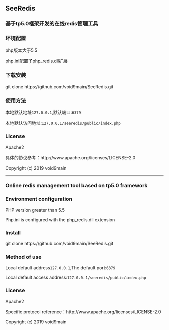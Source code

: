 <h2>SeeRedis</h2>
<h3>基于tp5.0框架开发的在线redis管理工具</h3>
<h3>环境配置</h3>
<p>php版本大于5.5</p>
<p>php.ini配置了php_redis.dll扩展</p>
<h3>下载安装</h3>
<p>git clone https://github.com/void9main/SeeRedis.git</p>
<h3>使用方法</h3>
<p>本地默认地址<code>127.0.0.1</code>,默认端口:<code>6379</code></p>
<p>本地默认访问地址:<code>127.0.0.1/seeredis/public/index.php</code></p>
<h3>License</h3>
<p>Apache2</p>
<p>具体的协议参考：http://www.apache.org/licenses/LICENSE-2.0</p>
<p>Copyright (c) 2019 void9main</p>
<hr />
<h3>Online redis management tool based on tp5.0 framework</h3>
<h3>Environment configuration</h3>
<p>PHP version greater than 5.5</p>
<p>Php.ini is configured with the php_redis.dll extension</p>
<h3>Install</h3>
<p>git clone https://github.com/void9main/SeeRedis.git</p>
<h3>Method of use</h3>
<p>Local default address<code>127.0.0.1</code>,The default port:<code>6379</code></p>
<p>Local default access address:<code>127.0.0.1/seeredis/public/index.php</code></p>
<h3>License</h3>
<p>Apache2</p>
<p>Specific protocol reference：http://www.apache.org/licenses/LICENSE-2.0</p>
<p>Copyright (c) 2019 void9main</p>
